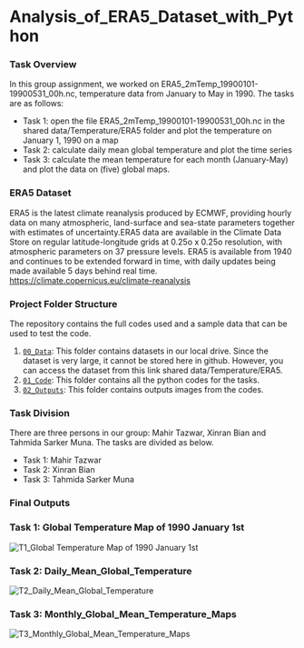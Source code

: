# Analysis_of_ERA5_Dataset_with_Python

### Task Overview
In this group assignment, we worked on ERA5_2mTemp_19900101-19900531_00h.nc, temperature data from January to May in 1990. The tasks are as follows:

* Task 1: open the file ERA5_2mTemp_19900101-19900531_00h.nc in the shared data/Temperature/ERA5 folder and plot the temperature on January 1, 1990 on a map
* Task 2: calculate daily mean global temperature and plot the time series
* Task 3: calculate the mean temperature for each month (January-May) and plot the data on (five) global maps.

### ERA5 Dataset
ERA5 is the latest climate reanalysis produced by ECMWF, providing hourly data on many atmospheric, land-surface and sea-state parameters together with estimates of uncertainty.ERA5 data are available in the Climate Data Store on regular latitude-longitude grids at 0.25o x 0.25o resolution, with atmospheric parameters on 37 pressure levels. ERA5 is available from 1940 and continues to be extended forward in time, with daily updates being made available 5 days behind real time. https://climate.copernicus.eu/climate-reanalysis 

### Project Folder Structure
The repository contains the full codes used and a sample data that can be used to test the code.

1) [`00_Data`](./media/examples/): This folder contains datasets in our local drive. Since the dataset is very large, it cannot be stored here in github. However, you can access the dataset from this link shared data/Temperature/ERA5.
2) [`01_Code`](./media/examples/): This folder contains all the python codes for the tasks.
1) [`02_Outputs`](./scripts): This folder contains outputs images from the codes.

### Task Division
There are three persons in our group: Mahir Tazwar, Xinran Bian and Tahmida Sarker Muna. The tasks are divided as below.<br>

- Task 1: Mahir Tazwar  
- Task 2: Xinran Bian  
- Task 3: Tahmida Sarker Muna

### Final Outputs
### Task 1: Global Temperature Map of 1990 January 1st
![T1_Global Temperature Map of 1990 January 1st](https://github.com/Tjmahir20/Analysis_of_ERA5_Dataset_with_Python/assets/126650557/0532cb56-435e-4959-8461-1473047bbe2f)

### Task 2: Daily_Mean_Global_Temperature
![T2_Daily_Mean_Global_Temperature](https://github.com/Tjmahir20/Analysis_of_ERA5_Dataset_with_Python/assets/126650557/a032e3a5-35f5-4b0b-9d6b-f008e03019aa)

### Task 3: Monthly_Global_Mean_Temperature_Maps
![T3_Monthly_Global_Mean_Temperature_Maps](https://github.com/Tjmahir20/Analysis_of_ERA5_Dataset_with_Python/assets/126650557/7feb800c-8bfe-449c-b4ae-6bbc8311bacd)
